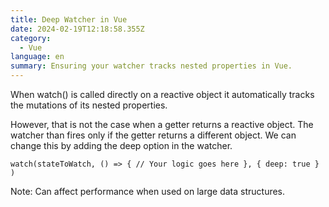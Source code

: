 ```yaml
---
title: Deep Watcher in Vue
date: 2024-02-19T12:18:58.355Z
category:
  - Vue
language: en
summary: Ensuring your watcher tracks nested properties in Vue.
---
```


When watch() is called directly on a reactive object it automatically tracks the mutations of its nested properties.

However, that is not the case when a getter returns a reactive object. The watcher than fires only if the getter returns a different object. We can change this by adding the deep option in the watcher.

```vue
watch(stateToWatch, () => { // Your logic goes here }, { deep: true } )
```

Note: Can affect performance when used on large data structures.
